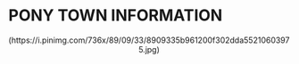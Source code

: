 # **PONY TOWN INFORMATION**
<div align="center">
(https://i.pinimg.com/736x/89/09/33/8909335b961200f302dda55210603975.jpg)
</div>


